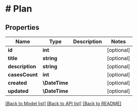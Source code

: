 # # Plan

## Properties

Name | Type | Description | Notes
------------ | ------------- | ------------- | -------------
**id** | **int** |  | [optional]
**title** | **string** |  | [optional]
**description** | **string** |  | [optional]
**casesCount** | **int** |  | [optional]
**created** | **\DateTime** |  | [optional]
**updated** | **\DateTime** |  | [optional]

[[Back to Model list]](../../README.md#models) [[Back to API list]](../../README.md#endpoints) [[Back to README]](../../README.md)
